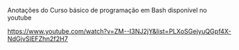 Anotações do Curso básico de programação em Bash disponível no youtube

https://www.youtube.com/watch?v=ZM--I3NJ2jY&list=PLXoSGejyuQGpf4X-NdGjvSlEFZhn2f2H7
